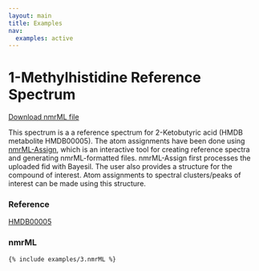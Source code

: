 ```yaml
---
layout: main
title: Examples
nav:
  examples: active
---
```


# 1-Methylhistidine Reference Spectrum

<a href="/examples/3/HMDB00005.nmrML">Download nmrML file</a>

This spectrum is a a reference spectrum for 2-Ketobutyric acid (HMDB metabolite HMDB00005). The atom assignments have been done using  <a href="http://nmrml.bayesil.ca" >nmrML-Assign</a>, which is an interactive tool for creating reference spectra and generating nmrML-formatted files. nmrML-Assign first processes the uploaded fid with Bayesil. The user also provides a structure for the compound of interest. Atom assignments to spectral clusters/peaks of interest can be made using this structure.

### Reference
<a href="http://www.hmdb.ca/spectra/nmr_one_d/1024">HMDB00005</a>

### nmrML
```xml
{% include examples/3.nmrML %}
```
